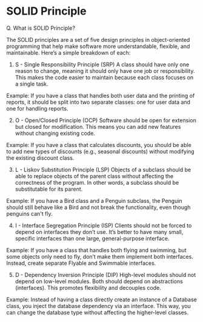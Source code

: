 # SOLID Principle

Q. What is SOLID Principle?

The SOLID principles are a set of five design principles in object-oriented programming that help make software more understandable, flexible, and maintainable. Here’s a simple breakdown of each:

1. S - Single Responsibility Principle (SRP)
  A class should have only one reason to change, meaning it should only have one job or responsibility. This makes the code easier to maintain because each class focuses on a single task.

  Example:
  If you have a class that handles both user data and the printing of reports, it should be split into two separate classes: one for user data and one for handling reports.

2. O - Open/Closed Principle (OCP)
  Software should be open for extension but closed for modification. This means you can add new features without changing existing code.

  Example:
  If you have a class that calculates discounts, you should be able to add new types of discounts (e.g., seasonal discounts) without modifying the existing discount class.

3. L - Liskov Substitution Principle (LSP)
  Objects of a subclass should be able to replace objects of the parent class without affecting the correctness of the program. In other words, a subclass should be substitutable for its parent.

  Example:
  If you have a Bird class and a Penguin subclass, the Penguin should still behave like a Bird and not break the functionality, even though penguins can't fly.

4. I - Interface Segregation Principle (ISP)
  Clients should not be forced to depend on interfaces they don’t use. It’s better to have many small, specific interfaces than one large, general-purpose interface.

  Example:
  If you have a class that handles both flying and swimming, but some objects only need to fly, don’t make them implement both interfaces. Instead, create separate Flyable and Swimmable interfaces.

5. D - Dependency Inversion Principle (DIP)
  High-level modules should not depend on low-level modules. Both should depend on abstractions (interfaces). This promotes flexibility and decouples code.

  Example:
  Instead of having a class directly create an instance of a Database class, you inject the database dependency via an interface. This way, you can change the database type without affecting the higher-level classes.
